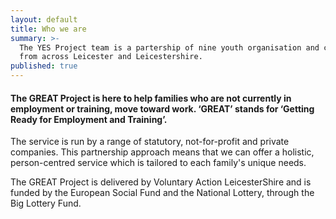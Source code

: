 ```yaml
---
layout: default
title: Who we are
summary: >-
  The YES Project team is a partership of nine youth organisation and charities
  from across Leicester and Leicestershire.
published: true
---
```


#### The GREAT Project is here to help families who are not currently in employment or training, move toward work. ‘GREAT’ stands for ‘Getting Ready for Employment and Training’. 

The service is run by a range of statutory, not-for-profit and private companies. This partnership approach means that we can offer a holistic, person-centred service which is tailored to each family's unique needs. 

The GREAT Project is delivered by Voluntary Action LeicesterShire and is funded by the European Social Fund and the National Lottery, through the Big Lottery Fund.
